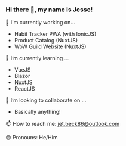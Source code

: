 ### Hi there 👋, my name is Jesse!

🔭 I'm currently working on...
- Habit Tracker PWA (with IonicJS)
- Product Catalog (NuxtJS)
- WoW Guild Website (NuxtJS)

🌱 I’m currently learning ... 
- VueJS
- Blazor
- NuxtJS
- ReactJS

👯 I’m looking to collaborate on ...
- Basically anything!

📫 How to reach me: jet.beck86@outlook.com

😄 Pronouns: He/Him
